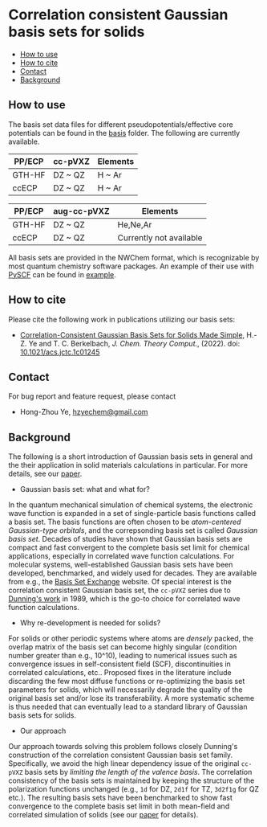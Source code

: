 Correlation consistent Gaussian basis sets for solids
=====================================================

- [How to use](#how-to-use)
- [How to cite](#how-to-cite)
- [Contact](#contact)
- [Background](#background)

How to use
----------

The basis set data files for different pseudopotentials/effective core potentials can be found in the [basis](basis) folder. 
The following are currently available.

| PP/ECP | cc-pVXZ  | Elements |
| ------ | -------- | -------- |
| GTH-HF | DZ ~ QZ  | H ~ Ar   |
| ccECP  | DZ ~ QZ  | H ~ Ar   |

| PP/ECP | aug-cc-pVXZ  | Elements |
| ------ | ------------ | -------- |
| GTH-HF | DZ ~ QZ      | He,Ne,Ar |
| ccECP  | DZ ~ QZ      | Currently not available |

All basis sets are provided in the NWChem format, which is recognizable by most quantum chemistry software packages.
An example of their use with [PySCF](https://github.com/pyscf/pyscf) can be found in [example](example).

How to cite
-----------

Please cite the following work in publications utilizing our basis sets:

- [Correlation-Consistent Gaussian Basis Sets for Solids Made Simple](https://pubs.acs.org/doi/10.1021/acs.jctc.1c01245), H.-Z. Ye and T. C. Berkelbach, *J. Chem. Theory Comput.*, (2022). doi: [10.1021/acs.jctc.1c01245](https://doi.org/10.1021/acs.jctc.1c01245)

Contact
-------

For bug report and feature request, please contact
- Hong-Zhou Ye, hzyechem@gmail.com

Background
----------

The following is a short introduction of Gaussian basis sets in general and the their application in solid materials calculations in particular. For more details, see our [paper](#how-to-cite).

* Gaussian basis set: what and what for?

In the quantum mechanical simulation of chemical systems, the electronic wave function is expanded in a set of single-particle basis functions called a basis set. The basis functions are often chosen to be *atom-centered Gaussian-type orbitals*, and the correpsonding basis set is called *Gaussian basis set*. Decades of studies have shown that Gaussian basis sets are compact and fast convergent to the complete basis set limit for chemical applications, especially in correlated wave function calculations. For molecular systems, well-established Gaussian basis sets have been developed, benchmarked, and widely used for decades. They are available from e.g., the [Basis Set Exchange](https://www.basissetexchange.org/) website. Of special interest is the correlation consistent Gaussian basis set, the `cc-pVXZ` series due to [Dunning's work](https://aip.scitation.org/doi/10.1063/1.456153) in 1989, which is the go-to choice for correlated wave function calculations.

* Why re-development is needed for solids?

For solids or other periodic systems where atoms are *densely* packed, the overlap matrix of the basis set can become highly singular (condition number greater than e.g., 10^10), leading to numerical issues such as convergence issues in self-consistent field (SCF), discontinuities in correlated calculations, etc.. Proposed fixes in the literature include discarding the few most diffuse functions or re-optimizing the basis set parameters for solids, which will necessarily degrade the quality of the original basis set and/or lose its transferability. A more systematic scheme is thus needed that can eventually lead to a standard library of Gaussian basis sets for solids.

* Our approach

Our approach towards solving this problem follows closely Dunning's construction of the correlation consistent Gaussian basis set family. Specifically, we avoid the high linear dependency issue of the original `cc-pVXZ` basis sets by *limiting the length of the valence basis*. The correlation consistency of the basis sets is maintained by keeping the structure of the polarization functions unchanged (e.g., `1d` for DZ, `2d1f` for TZ, `3d2f1g` for QZ etc.). The resulting basis sets have been benchmarked to show fast convergence to the complete basis set limit in both mean-field and correlated simulation of solids (see our [paper](#how-to-cite) for details).
